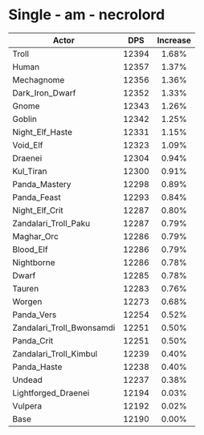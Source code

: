 # Single - am - necrolord
| Actor | DPS | Increase |
|---|:---:|:---:|
|Troll|12394|1.68%|
|Human|12357|1.37%|
|Mechagnome|12356|1.36%|
|Dark_Iron_Dwarf|12352|1.33%|
|Gnome|12343|1.26%|
|Goblin|12342|1.25%|
|Night_Elf_Haste|12331|1.15%|
|Void_Elf|12323|1.09%|
|Draenei|12304|0.94%|
|Kul_Tiran|12300|0.91%|
|Panda_Mastery|12298|0.89%|
|Panda_Feast|12293|0.84%|
|Night_Elf_Crit|12287|0.80%|
|Zandalari_Troll_Paku|12287|0.79%|
|Maghar_Orc|12286|0.79%|
|Blood_Elf|12286|0.79%|
|Nightborne|12286|0.78%|
|Dwarf|12285|0.78%|
|Tauren|12283|0.76%|
|Worgen|12273|0.68%|
|Panda_Vers|12254|0.52%|
|Zandalari_Troll_Bwonsamdi|12251|0.50%|
|Panda_Crit|12251|0.50%|
|Zandalari_Troll_Kimbul|12239|0.40%|
|Panda_Haste|12238|0.40%|
|Undead|12237|0.38%|
|Lightforged_Draenei|12194|0.03%|
|Vulpera|12192|0.02%|
|Base|12190|0.00%|
